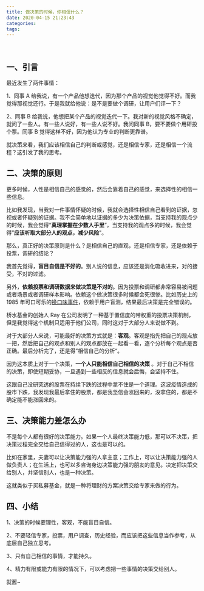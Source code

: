 ```yaml
---
title: 做决策的时候，你相信什么？
date: 2020-04-15 21:23:43
categories:
tags:
---
```

​
## 一、引言

最近发生了两件事情：

1、同事 A 给我说，有一个产品他想迭代，因为那个产品的视觉他觉得不好。而我觉得那视觉还行。于是我就给他说：是不是要做个调研，让用户们评一下？

2、同事 B 给我说，他想把某个产品的视觉迭代一下。我对新的视觉风格不确定，就问了一些人。有一些人说好，有一些人说不好。我问同事 B，要不要做个用研投个票。同事 B 觉得这样不好，因为他认为专业的判断更靠谱。

就决策来看，我们应该相信自己的判断或感觉，还是相信专家，还是相信一个流程？这引发了我的思考。

## 二、决策的原则

更多时候，人性是相信自己的感觉的，然后会靠着自己的感觉，来选择性的相信一些信息。

比如我发现，当我对一件事情怀疑的时候，我就会选择性相信自己看到的证据，忽视或者怀疑别的证据。我不会简单地以证据的多少为决策依据，当支持我的观点少的时候，我会觉得“__真理掌握在少数人手里__”，当支持我的观点多的时候，我会觉得”__应该听取大部分人的观点，减少风险__"。

那么，真正好的决策原则是什么？是相信自己的直观，还是相信专家，还是依赖于投票，调研的结论？

我首先觉得，**盲目自信是不好的**。别人说的信息，应该还是消化吸收进来，对的接受，不对的过滤。

另外，**依赖投票和调研数据来做决策是不对的**。因为投票和调研都非常容易被问题或者场景或者调研样本影响。依赖这个做决策很多时候都会死很惨。比如历史上的 1985 年可口可乐的[换口味事件](https://wenku.baidu.com/view/e847c601cc175527072208b9.html)，依赖于用户盲测，结果最后决策是完全错误的。

桥水基金的创始人 Ray 在公司发明了一种基于置信度的带权重的投票决策机制，但是我觉得这个机制只适用于他们公司，同时这对于大部分人来说做不到。

对于大部分人来说，可能最好的决策方式就是：**客观**。客观是指先把自己的观点放一把，然后把自己的观点和别人的观点都放在一起看一看，逐个分析每个观点是否正确。最后分析完了，还是得”相信自己的分析“。

因为这本质上对于一个决策，**一个人只能相信自己相信的决策** 。对于自己不相信的决策，即使短期妥协，一旦遇到一些相反的信息就会后悔，会坚持不住。

这跟自己没研究透的股票在持续下跌的过程中拿不住是一个道理。这波疫情造成的股市下跌，我发现我最后拿住的股票，都是我坚信会涨回来的，没拿住的，都是不确定能不能涨回来的。

## 三、决策能力差怎么办

不是每个人都有很好的决策能力。如果一个人最终决策能力低，那可以不决策，把决策过程完全交给自己信得过的人，这也是可以的。

比如在家里，夫妻可以让决策能力强的人拿主意；工作上，可以让决策能力强的人做负责人；在生活上，也可以多咨询身边决策能力强的朋友的意见。决定把决策交给别人，并坚信别人，也是一种决策。

这就类似于买私募基金，就是一种将理财的方案决策交给专家来做的行为。

## 四、小结

1、决策的时候要理性，客观，不能盲目自信。

2、不要轻信专家，投票，用户调查，历史经验，而应该把这些信息当作参考，从底层自己独立思考。

3、只有自己相信的事情，才能持久。

4、精力有限或能力有限的情况下，可以考虑把一些事情的决策交给别人。

就酱~
